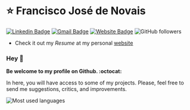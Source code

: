 # ⭐ Francisco José de Novais
[![Linkedin Badge](https://img.shields.io/badge/-LinkedIn-blue?style=flat-square&logo=Linkedin&logoColor=white&link=linkedin.com/in/francisco-novais-/)](https://www.linkedin.com/in/francisco-novais-/)
[![Gmail Badge](https://img.shields.io/badge/-Gmail-c14438?style=flat-square&logo=Gmail&logoColor=white&link=mailto:francisco.novais@usp.br)](mailto:francisco.novais@usp.br)
[![Website Badge](https://img.shields.io/badge/website-Access%20website-green)](https://fjnovais.github.io)
![GitHub followers](https://img.shields.io/github/followers/fjnovais?label=Follow&style=social)

* Check it out my _Resume_ at my personal [website](https://fjnovais.github.io/)

### Hey 👋
**Be welcome to my profile on Github. :octocat:**
<p>In here, you will have access to some of my projects. Please, feel free to send me suggestions, critics, and improvements.</p>

![Most used languages](https://github-readme-stats.vercel.app/api/top-langs/?username=fjnovais&layout=compact)
